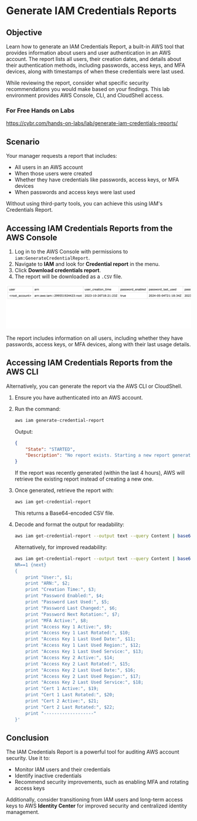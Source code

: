 # Generate IAM Credentials Reports

## Objective

Learn how to generate an IAM Credentials Report, a built-in AWS tool that provides information about users and user authentication in an AWS account. The report lists all users, their creation dates, and details about their authentication methods, including passwords, access keys, and MFA devices, along with timestamps of when these credentials were last used.

While reviewing the report, consider what specific security recommendations you would make based on your findings. This lab environment provides AWS Console, CLI, and CloudShell access.

### For Free Hands on Labs 

https://cybr.com/hands-on-labs/lab/generate-iam-credentials-reports/

## Scenario

Your manager requests a report that includes:
- All users in an AWS account
- When those users were created
- Whether they have credentials like passwords, access keys, or MFA devices
- When passwords and access keys were last used

Without using third-party tools, you can achieve this using IAM's Credentials Report.

## Accessing IAM Credentials Reports from the AWS Console

1. Log in to the AWS Console with permissions to `iam:GenerateCredentialReport`.
2. Navigate to **IAM** and look for **Credential report** in the menu.
3. Click **Download credentials report**.
4. The report will be downloaded as a `.CSV` file.

![alt text](IAM_Report.png)

The report includes information on all users, including whether they have passwords, access keys, or MFA devices, along with their last usage details.

## Accessing IAM Credentials Reports from the AWS CLI

Alternatively, you can generate the report via the AWS CLI or CloudShell.

1. Ensure you have authenticated into an AWS account.
2. Run the command:
   ```sh
   aws iam generate-credential-report
   ```
   Output:
   ```json
   {
       "State": "STARTED",
       "Description": "No report exists. Starting a new report generation task"
   }
   ```
   If the report was recently generated (within the last 4 hours), AWS will retrieve the existing report instead of creating a new one.

3. Once generated, retrieve the report with:
   ```sh
   aws iam get-credential-report
   ```
   This returns a Base64-encoded CSV file.

4. Decode and format the output for readability:
   ```sh
   aws iam get-credential-report --output text --query Content | base64 -d
   ```
   
   Alternatively, for improved readability:
   ```sh
   aws iam get-credential-report --output text --query Content | base64 -d | awk -F, '
   NR==1 {next}
   {
       print "User:", $1;
       print "ARN:", $2;
       print "Creation Time:", $3;
       print "Password Enabled:", $4;
       print "Password Last Used:", $5;
       print "Password Last Changed:", $6;
       print "Password Next Rotation:", $7;
       print "MFA Active:", $8;
       print "Access Key 1 Active:", $9;
       print "Access Key 1 Last Rotated:", $10;
       print "Access Key 1 Last Used Date:", $11;
       print "Access Key 1 Last Used Region:", $12;
       print "Access Key 1 Last Used Service:", $13;
       print "Access Key 2 Active:", $14;
       print "Access Key 2 Last Rotated:", $15;
       print "Access Key 2 Last Used Date:", $16;
       print "Access Key 2 Last Used Region:", $17;
       print "Access Key 2 Last Used Service:", $18;
       print "Cert 1 Active:", $19;
       print "Cert 1 Last Rotated:", $20;
       print "Cert 2 Active:", $21;
       print "Cert 2 Last Rotated:", $22;
       print "-------------------"
   }'
   ```
   
## Conclusion

The IAM Credentials Report is a powerful tool for auditing AWS account security. Use it to:
- Monitor IAM users and their credentials
- Identify inactive credentials
- Recommend security improvements, such as enabling MFA and rotating access keys

Additionally, consider transitioning from IAM users and long-term access keys to AWS **Identity Center** for improved security and centralized identity management.

